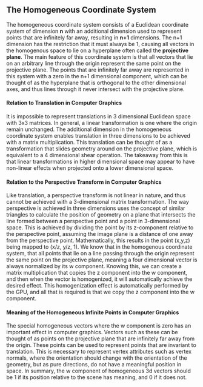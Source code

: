 ## The Homogeneous Coordinate System

The homogeneous coordinate system consists of a Euclidean coordinate system of dimension **n** with an additional dimension used to represent points that are infinitely far away, resulting in **n+1** dimensions. The n+1 dimension has the restriction that it must always be 1, causing all vectors in the homogenous space to lie on a hyperplane often called the **projective plane**. The main feature of this coordinate system is that all vectors that lie on an arbitrary line through the origin represent the same point on the projective plane. The points that are infinitely far away are represented in this system with a zero in the n+1 dimensional component, which can be thought of as the hyperplane that is orthogonal to the other dimensional axes, and thus lines through it never intersect with the projective plane.

#### Relation to Translation in Computer Graphics
It is impossible to represent translations in 3 dimensional Euclidean space with 3x3 matrices. In general, a linear transformation is one where the origin remain unchanged. The additional dimension in the homogeneous coordinate system enables translation in three dimensions to be achieved with a matrix multiplication. This translation can be thought of as a transformation that slides geometry around on the projective plane, which is equivalent to a 4 dimensional shear operation. The takeaway from this is that linear transformations in higher dimensional space may appear to have non-linear effects when projected onto a lower dimensional space.

#### Relation to the Perspective Transform in Computer Graphics
Like translation, a perspective transform is not linear in nature, and thus cannot be achieved with a 3-dimensional matrix transformation. The way perspective is achieved in three dimensions uses the concept of similar triangles to calculate the position of geometry on a plane that intersects the line formed between a perspective point and a point in 3-dimensional space. This is achieved by dividing the point by its z-component relative to the perspective point, assuming the image plane is a distance of one away from the perspective point. Mathematically, this results in the point (x,y,z) being mapped to (x/z, y/z, 1). We know that in the homogenous coordinate system, that all points that lie on a line passing through the origin represent the same point on the projective plane, meaning a four dimensional vector is always normalized by its w component. Knowing this, we can create a matrix multiplication that copies the z component into the w component, and then when the vector is homogenized, it will automatically achieve the desired effect. This homogenization effect is automatically performed by the GPU, and all that is required is that we copy the z component into the w component.

#### Meaning of the Homogeneous Infinite Points in Computer Graphics
The special homogeneous vectors where the w component is zero has an important effect in computer graphics. Vectors such as these can be thought of as points on the projective plane that are infinitely far away from the origin. These points can be used to represent points that are invariant to translation. This is necessary to represent vertex attributes such as vertex normals, where the orientation should change with the orientation of the geometry, but as pure directions, do not have a meaningful position in space. In summary, the w component of homogeneous 3d vectors should be 1 if its position relative to the scene has meaning, and 0 if it does not.